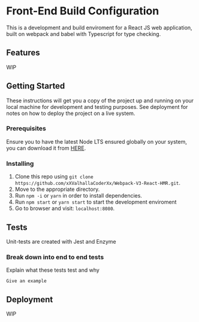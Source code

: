 # Front-End Build Configuration

This is a development and build enviroment for a React JS web application, built on webpack and babel with Typescript for type checking.

## Features

WIP

## Getting Started

These instructions will get you a copy of the project up and running on your local machine for development and testing purposes. 
See deployment for notes on how to deploy the project on a live system.

### Prerequisites

Ensure you to have the latest Node LTS ensured globally on your system, you can download it from [HERE](https://nodejs.org/en/).

### Installing

1. Clone this repo using `git clone https://github.com/xXValhallaCoderXx/Webpack-V3-React-HMR.git`.
2. Move to the appropriate directory.
3. Run `npm -i` or `yarn` in order to install dependencies.<br />
4. Run `npm start` or `yarn start` to start the development enviroment<br />
5. Go to browser and visit: `localhost:8080`.

## Tests

Unit-tests are created with Jest and Enzyme

### Break down into end to end tests

Explain what these tests test and why

```
Give an example
```

## Deployment

WIP

